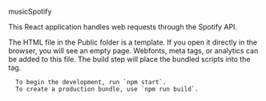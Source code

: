 musicSpotify

This React application handles web requests through the Spotify API. 

The HTML file in the Public folder is a template. If you open it directly in the browser, you will see an empty page. Webfonts, meta tags, or analytics can be added to this file. The build step will place the bundled scripts into the <body> tag.

      To begin the development, run `npm start`.
      To create a production bundle, use `npm run build`.